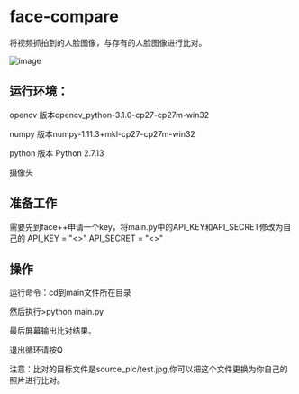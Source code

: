 # face-compare

将视频抓拍到的人脸图像，与存有的人脸图像进行比对。

![image](https://github.com/colanicy/face-compare/blob/master/facecompare.gif)

## 运行环境：

opencv 版本opencv_python-3.1.0-cp27-cp27m-win32

numpy 版本numpy-1.11.3+mkl-cp27-cp27m-win32

python 版本 Python 2.7.13

摄像头

## 准备工作

需要先到face++申请一个key，将main.py中的API_KEY和API_SECRET修改为自己的
API_KEY = "<<your key>>"
API_SECRET = "<<your secret>>"

## 操作

运行命令：cd到main文件所在目录

然后执行>python main.py

最后屏幕输出比对结果。

退出循环请按Q

注意：比对的目标文件是source_pic/test.jpg,你可以把这个文件更换为你自己的照片进行比对。
